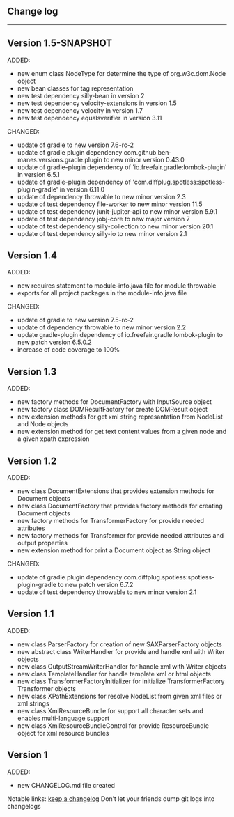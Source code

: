 ## Change log
----------------------

Version 1.5-SNAPSHOT
-------------

ADDED:

- new enum class NodeType for determine the type of org.w3c.dom.Node object
- new bean classes for tag representation
- new test dependency silly-bean in version 2
- new test dependency velocity-extensions in version 1.5
- new test dependency velocity in version 1.7
- new test dependency equalsverifier in version 3.11

CHANGED:

- update of gradle to new version 7.6-rc-2
- update of gradle plugin dependency com.github.ben-manes.versions.gradle.plugin to new minor version 0.43.0
- update of gradle-plugin dependency of 'io.freefair.gradle:lombok-plugin' in version 6.5.1
- update of gradle-plugin dependency of 'com.diffplug.spotless:spotless-plugin-gradle' in version 6.11.0
- update of dependency throwable to new minor version 2.3
- update of test dependency file-worker to new minor version 11.5
- update of test dependency junit-jupiter-api to new minor version 5.9.1
- update of test dependency jobj-core to new major version 7
- update of test dependency silly-collection to new minor version 20.1
- update of test dependency silly-io to new minor version 2.1

Version 1.4
-------------

ADDED:

- new requires statement to module-info.java file for module throwable
- exports for all project packages in the module-info.java file

CHANGED:

- update of gradle to new version 7.5-rc-2
- update of dependency throwable to new minor version 2.2
- update gradle-plugin dependency of io.freefair.gradle:lombok-plugin to new patch version 6.5.0.2
- increase of code coverage to 100%

Version 1.3
-------------

ADDED:

- new factory methods for DocumentFactory with InputSource object
- new factory class DOMResultFactory for create DOMResult object
- new extension methods for get xml string represantation from NodeList and Node objects
- new extension method for get text content values from a given node and a given xpath expression

Version 1.2
-------------

ADDED:

- new class DocumentExtensions that provides extension methods for Document objects
- new class DocumentFactory that provides factory methods for creating Document objects
- new factory methods for TransformerFactory for provide needed attributes
- new factory methods for Transformer for provide needed attributes and output properties
- new extension method for print a Document object as String object

CHANGED:

- update of gradle plugin dependency com.diffplug.spotless:spotless-plugin-gradle to new patch version 6.7.2
- update of test dependency throwable to new minor version 2.1

Version 1.1
-------------

ADDED:

- new class ParserFactory for creation of new SAXParserFactory objects
- new abstract class WriterHandler for provide and handle xml with Writer objects
- new class OutputStreamWriterHandler for handle xml with Writer objects
- new class TemplateHandler for handle template xml or html objects
- new class TransformerFactoryInitializer for initialize TransformerFactory Transformer objects
- new class XPathExtensions for resolve NodeList from given xml files or xml strings
- new class XmlResourceBundle for support all character sets and enables multi-language support
- new class XmlResourceBundleControl for provide ResourceBundle object for xml resource bundles

Version 1
-------------

ADDED:

- new CHANGELOG.md file created

Notable links:
[keep a changelog](http://keepachangelog.com/en/1.0.0/) Don’t let your friends dump git logs into changelogs
